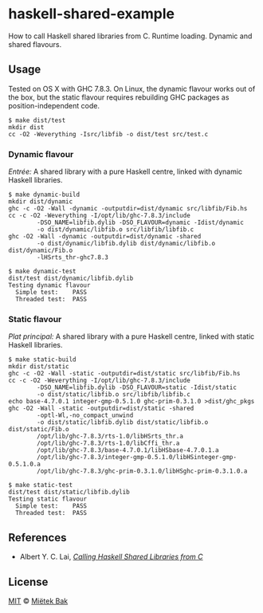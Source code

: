 haskell-shared-example
======================

How to call Haskell shared libraries from C.  Runtime loading.  Dynamic and shared flavours.


Usage
-----

Tested on OS X with GHC 7.8.3.  On Linux, the dynamic flavour works out of the box, but the static flavour requires rebuilding GHC packages as position-independent code.

    $ make dist/test
    mkdir dist
    cc -O2 -Weverything -Isrc/libfib -o dist/test src/test.c


### Dynamic flavour

*Entrée:*  A shared library with a pure Haskell centre, linked with dynamic Haskell libraries.

    $ make dynamic-build
    mkdir dist/dynamic
    ghc -c -O2 -Wall -dynamic -outputdir=dist/dynamic src/libfib/Fib.hs
    cc -c -O2 -Weverything -I/opt/lib/ghc-7.8.3/include
            -DSO_NAME=libfib.dylib -DSO_FLAVOUR=dynamic -Idist/dynamic
            -o dist/dynamic/libfib.o src/libfib/libfib.c
    ghc -O2 -Wall -dynamic -outputdir=dist/dynamic -shared
            -o dist/dynamic/libfib.dylib dist/dynamic/libfib.o dist/dynamic/Fib.o
            -lHSrts_thr-ghc7.8.3

    $ make dynamic-test
    dist/test dist/dynamic/libfib.dylib
    Testing dynamic flavour
      Simple test:    PASS
      Threaded test:  PASS


### Static flavour

*Plat principal:*  A shared library with a pure Haskell centre, linked with static Haskell libraries.

    $ make static-build
    mkdir dist/static
    ghc -c -O2 -Wall -static -outputdir=dist/static src/libfib/Fib.hs
    cc -c -O2 -Weverything -I/opt/lib/ghc-7.8.3/include
            -DSO_NAME=libfib.dylib -DSO_FLAVOUR=static -Idist/static
            -o dist/static/libfib.o src/libfib/libfib.c
    echo base-4.7.0.1 integer-gmp-0.5.1.0 ghc-prim-0.3.1.0 >dist/ghc_pkgs
    ghc -O2 -Wall -static -outputdir=dist/static -shared
            -optl-Wl,-no_compact_unwind
            -o dist/static/libfib.dylib dist/static/libfib.o dist/static/Fib.o
            /opt/lib/ghc-7.8.3/rts-1.0/libHSrts_thr.a
            /opt/lib/ghc-7.8.3/rts-1.0/libCffi_thr.a
            /opt/lib/ghc-7.8.3/base-4.7.0.1/libHSbase-4.7.0.1.a
            /opt/lib/ghc-7.8.3/integer-gmp-0.5.1.0/libHSinteger-gmp-0.5.1.0.a
            /opt/lib/ghc-7.8.3/ghc-prim-0.3.1.0/libHSghc-prim-0.3.1.0.a

    $ make static-test
    dist/test dist/static/libfib.dylib
    Testing static flavour
      Simple test:    PASS
      Threaded test:  PASS


References
----------

* Albert Y. C. Lai, *[Calling Haskell Shared Libraries from C](http://www.vex.net/~trebla/haskell/so.xhtml)*


License
-------

[MIT](https://github.com/mietek/embed-hs/blob/master/LICENSE.md) © [Miëtek Bak](http://mietek.io/)
